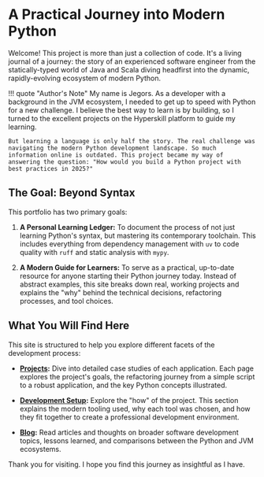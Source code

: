 # A Practical Journey into Modern Python

Welcome! This project is more than just a collection of code. It's a living journal of a journey: the story of an experienced software engineer from the statically-typed world of Java and Scala diving headfirst into the dynamic, rapidly-evolving ecosystem of modern Python.

!!! quote "Author's Note"
    My name is Jegors. As a developer with a background in the JVM ecosystem, I needed to get up to speed with Python for a new challenge. I believe the best way to learn is by building, so I turned to the excellent projects on the Hyperskill platform to guide my learning.

    But learning a language is only half the story. The real challenge was navigating the modern Python development landscape. So much information online is outdated. This project became my way of answering the question: "How would you build a Python project with best practices in 2025?"


## The Goal: Beyond Syntax

This portfolio has two primary goals:

1. **A Personal Learning Ledger:** To document the process of not just learning Python's syntax, but mastering its contemporary toolchain. This includes everything from dependency management with `uv` to code quality with `ruff` and static analysis with `mypy`.

2. **A Modern Guide for Learners:** To serve as a practical, up-to-date resource for anyone starting their Python journey today. Instead of abstract examples, this site breaks down real, working projects and explains the "why" behind the technical decisions, refactoring processes, and tool choices.


## What You Will Find Here

This site is structured to help you explore different facets of the development process:

- [**Projects**](./projects/)**:** Dive into detailed case studies of each application. Each page explores the project's goals, the refactoring journey from a simple script to a robust application, and the key Python concepts illustrated.

- [**Development Setup**](./development-setup/)**:** Explore the "how" of the project. This section explains the modern tooling used, why each tool was chosen, and how they fit together to create a professional development environment.

- [**Blog**](./blog/)**:** Read articles and thoughts on broader software development topics, lessons learned, and comparisons between the Python and JVM ecosystems.


Thank you for visiting. I hope you find this journey as insightful as I have.
